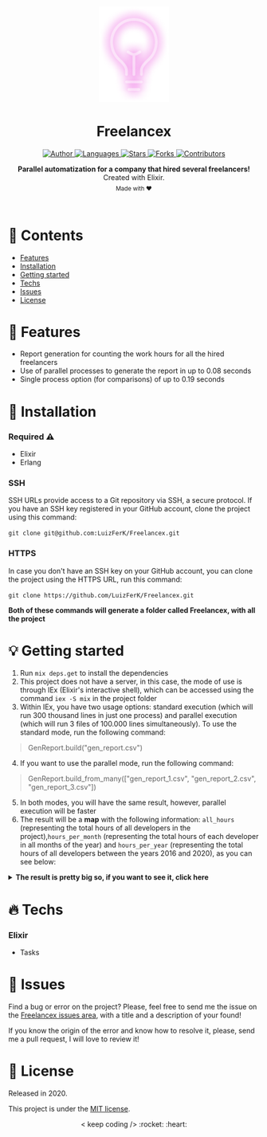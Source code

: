 <br />

<p align="center">
  <img alt="Logo" src="./.github/logo.png" width="140px" />
</p>

<h1 align="center" style="text-align: center;">Freelancex</h1>

<p align="center">
	<a href="https://github.com/LuizFerK">
		<img alt="Author" src="https://img.shields.io/badge/author-Luiz%20Fernando-AE5EA7?style=flat" />
	</a>
	<a href="#">
		<img alt="Languages" src="https://img.shields.io/github/languages/count/LuizFerK/Freelancex?color=AE5EA7&style=flat" />
	</a>
	<a href="hhttps://github.com/LuizFerK/Freelancex/stargazers">
		<img alt="Stars" src="https://img.shields.io/github/stars/LuizFerK/Freelancex?color=AE5EA7&style=flat" />
	</a>
	<a href="https://github.com/LuizFerK/Freelancex/network/members">
		<img alt="Forks" src="https://img.shields.io/github/forks/LuizFerK/Freelancex?color=AE5EA7&style=flat" />
	</a>
	<a href="https://github.com/LuizFerK/Freelancex/graphs/contributors">
		<img alt="Contributors" src="https://img.shields.io/github/contributors/LuizFerK/Freelancex?color=AE5EA7&style=flat" />
	</a>
</p>

<p align="center">
	<b>Parallel automatization for a company that hired several freelancers!</b><br />
	<span>Created with Elixir.</span><br />
	<sub>Made with ❤️</sub>
</p>

<br />

# :pushpin: Contents

- [Features](#rocket-features)
- [Installation](#wrench-installation)
- [Getting started](#bulb-getting-started)
- [Techs](#fire-techs)
- [Issues](#bug-issues)
- [License](#book-license)

# :rocket: Features

- Report generation for counting the work hours for all the hired freelancers
- Use of parallel processes to generate the report in up to 0.08 seconds
- Single process option (for comparisons) of up to 0.19 seconds

# :wrench: Installation

### Required :warning:
- Elixir
- Erlang

### SSH

SSH URLs provide access to a Git repository via SSH, a secure protocol. If you have an SSH key registered in your GitHub account, clone the project using this command:

```git clone git@github.com:LuizFerK/Freelancex.git```

### HTTPS

In case you don't have an SSH key on your GitHub account, you can clone the project using the HTTPS URL, run this command:

```git clone https://github.com/LuizFerK/Freelancex.git```

**Both of these commands will generate a folder called Freelancex, with all the project**

# :bulb: Getting started

1. Run ```mix deps.get``` to install the dependencies
2. This project does not have a server, in this case, the mode of use is through IEx (Elixir's interactive shell), which can be accessed using the command ```iex -S mix``` in the project folder
3. Within IEx, you have two usage options: standard execution (which will run 300 thousand lines in just one process) and parallel execution (which will run 3 files of 100.000 lines simultaneously). To use the standard mode, run the following command:
> GenReport.build("gen_report.csv")
4. If you want to use the parallel mode, run the following command:
> GenReport.build_from_many(["gen_report_1.csv", "gen_report_2.csv", "gen_report_3.csv"])
5. In both modes, you will have the same result, however, parallel execution will be faster
6. The result will be a **map** with the following information: ```all_hours``` (representing the total hours of all developers in the project),```hours_per_month``` (representing the total hours of each developer in all months of the year) and ```hours_per_year``` (representing the total hours of all developers between the years 2016 and 2020), as you can see below:

<details><summary><b>The result is pretty big so, if you want to see it, click here</b></summary>
<br/>

```elixir
{:ok,
 %{
   "all_hours" => %{
     "cleiton" => 13797,
     "daniele" => 13264,
     "danilo" => 13583,
     "diego" => 13015,
     "giuliano" => 13671,
     "jakeliny" => 13909,
     "joseph" => 13174,
     "mayk" => 13526,
     "rafael" => 13597,
     "vinicius" => 13412
   },
   "hours_per_month" => %{
     "cleiton" => %{
       "abril" => 1161,
       "agosto" => 1149,
       "dezembro" => 1100,
       "fevereiro" => 1168,
       "janeiro" => 1271,
       "julho" => 1236,
       "junho" => 1123,
       "maio" => 998,
       "março" => 1091,
       "novembro" => 1266,
       "outubro" => 1073,
       "setembro" => 1161
     },
     "daniele" => %{
       "abril" => 1138,
       "agosto" => 1018,
       "dezembro" => 1019,
       "fevereiro" => 1003,
       "janeiro" => 1130,
       "julho" => 1135,
       "junho" => 1092,
       "maio" => 1170,
       "março" => 1177,
       "novembro" => 1131,
       "outubro" => 1046,
       "setembro" => 1205
     },
     "danilo" => %{
       "abril" => 1232,
       "agosto" => 1200,
       "dezembro" => 1149,
       "fevereiro" => 1156,
       "janeiro" => 1121,
       "julho" => 1114,
       "junho" => 966,
       "maio" => 1075,
       "março" => 1096,
       "novembro" => 1122,
       "outubro" => 1237,
       "setembro" => 1115
     },
     "diego" => %{
       "abril" => 1112,
       "agosto" => 1129,
       "dezembro" => 1177,
       "fevereiro" => 1144,
       "janeiro" => 1118,
       "julho" => 1099,
       "junho" => 1073,
       "maio" => 1082,
       "março" => 1029,
       "novembro" => 995,
       "outubro" => 928,
       "setembro" => 1129
     },
     "giuliano" => %{
       "abril" => 1152,
       "agosto" => 1126,
       "dezembro" => 1100,
       "fevereiro" => 1173,
       "janeiro" => 1107,
       "julho" => 1169,
       "junho" => 1197,
       "maio" => 1182,
       "março" => 1097,
       "novembro" => 1105,
       "outubro" => 1123,
       "setembro" => 1140
     },
     "jakeliny" => %{
       "abril" => 1172,
       "agosto" => 1098,
       "dezembro" => 1122,
       "fevereiro" => 1119,
       "janeiro" => 1118,
       "julho" => 1245,
       "junho" => 1182,
       "maio" => 1129,
       "março" => 1178,
       "novembro" => 1085,
       "outubro" => 1197,
       "setembro" => 1264
     },
     "joseph" => %{
       "abril" => 1047,
       "agosto" => 1167,
       "dezembro" => 1122,
       "fevereiro" => 1202,
       "janeiro" => 1084,
       "julho" => 1153,
       "junho" => 1105,
       "maio" => 1082,
       "março" => 1038,
       "novembro" => 1005,
       "outubro" => 1058,
       "setembro" => 1111
     },
     "mayk" => %{
       "abril" => 1016,
       "agosto" => 1079,
       "dezembro" => 1159,
       "fevereiro" => 1085,
       "janeiro" => 1100,
       "julho" => 1093,
       "junho" => 1190,
       "maio" => 1173,
       "março" => 1166,
       "novembro" => 1257,
       "outubro" => 1094,
       "setembro" => 1114
     },
     "rafael" => %{
       "abril" => 1171,
       "agosto" => 1199,
       "dezembro" => 965,
       "fevereiro" => 1042,
       "janeiro" => 1125,
       "julho" => 1097,
       "junho" => 1218,
       "maio" => 1141,
       "março" => 1220,
       "novembro" => 1163,
       "outubro" => 1161,
       "setembro" => 1095
     },
     "vinicius" => %{
       "abril" => 1149,
       "agosto" => 1055,
       "dezembro" => 1186,
       "fevereiro" => 1102,
       "janeiro" => 1036,
       "julho" => 979,
       "junho" => 1213,
       "maio" => 1109,
       "março" => 1191,
       "novembro" => 1169,
       "outubro" => 1113,
       "setembro" => 1110
     }
   },
   "hours_per_year" => %{
     "cleiton" => %{
       2016 => 2699,
       2017 => 2684,
       2018 => 2805,
       2019 => 2714,
       2020 => 2895
     },
     "daniele" => %{
       2016 => 2573,
       2017 => 2862,
       2018 => 2633,
       2019 => 2562,
       2020 => 2634
     },
     "danilo" => %{
       2016 => 2746,
       2017 => 2534,
       2018 => 2972,
       2019 => 2666,
       2020 => 2665
     },
     "diego" => %{
       2016 => 2577,
       2017 => 2647,
       2018 => 2792,
       2019 => 2486,
       2020 => 2513
     },
     "giuliano" => %{
       2016 => 2784,
       2017 => 2696,
       2018 => 2693,
       2019 => 2850,
       2020 => 2648
     },
     "jakeliny" => %{
       2016 => 2869,
       2017 => 2625,
       2018 => 2765,
       2019 => 2709,
       2020 => 2941
     },
     "joseph" => %{
       2016 => 2603,
       2017 => 2617,
       2018 => 2587,
       2019 => 2672,
       2020 => 2695
     },
     "mayk" => %{
       2016 => 2644,
       2017 => 2735,
       2018 => 2770,
       2019 => 2778,
       2020 => 2599
     },
     "rafael" => %{
       2016 => 2684,
       2017 => 2570,
       2018 => 2628,
       2019 => 2786,
       2020 => 2929
     },
     "vinicius" => %{
       2016 => 2530,
       2017 => 2720,
       2018 => 2654,
       2019 => 2640,
       2020 => 2868
     }
   }
 }}
```

</details>

# :fire: Techs

### Elixir
- Tasks

# :bug: Issues

Find a bug or error on the project? Please, feel free to send me the issue on the [Freelancex issues area](https://github.com/LuizFerK/Freelancex/issues), with a title and a description of your found!

If you know the origin of the error and know how to resolve it, please, send me a pull request, I will love to review it!

# :book: License

Released in 2020.

This project is under the [MIT license](https://github.com/LuizFerK/Freelancex/blob/main/LICENSE).

<p align="center">
	< keep coding /> :rocket: :heart:
</p>
